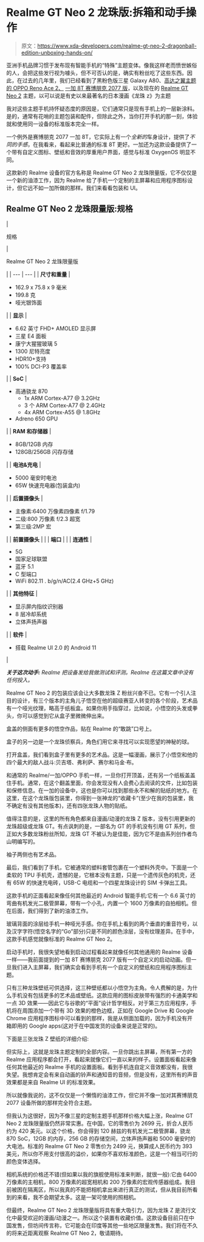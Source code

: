 # Realme GT Neo 2 龙珠版:拆箱和动手操作

> 原文：<https://www.xda-developers.com/realme-gt-neo-2-dragonball-edition-unboxing-hands-on/>

亚洲手机品牌习惯于发布现有智能手机的“特殊”主题变体。像我这样老而愤世嫉俗的人，会把这些发行视为噱头，但不可否认的是，确实有粉丝吃了这些东西。因此，在过去的几年里，我们已经看到了黑粉色版三星 Galaxy A80、[高达之翼主题的 OPPO Reno Ace 2、](https://www.xda-developers.com/oppo-reno-ace-65w-supervooc-special-gundam-edition-china-launch/) [一加 8T 赛博朋克 2077 版](https://www.xda-developers.com/oneplus-8t-cyberpunk-2077-edition-hands-on/)，以及现在的 [Realme GT Neo 2](https://www.xda-developers.com/realme-unveils-realme-gt-neo-2-realme-ui-3-0-and-4k-google-tv-stick/) 主题，以可以说是有史以来最著名的日本漫画《龙珠 z》为主题

我对这些主题手机持怀疑态度的原因是，它们通常只是现有手机上的一层新涂料。是的，通常有花哨的主题包装和配件，但除此之外，当你打开手机的那一刻，体验就和使用同一设备的标准版本完全一样。

一个例外是赛博朋克 2077 一加 8T，它实际上有一个*全新的*车身设计，提供了*不同的手感*，在我看来，看起来比普通的标准 8T 更好。一加还为这款设备提供了一个带有自定义图标、壁纸和音效的厚重用户界面，感觉与标准 OxygenOS 明显不同。

这款新的 Realme 设备的官方名称是 Realme GT Neo 2 龙珠限量版，它不仅仅是一个新的油漆工作，因为 Realme 给了手机一个定制的主屏幕和应用程序图标设计，但它远不如一加所做的那样。我们来看看包装和 UI。

## Realme GT Neo 2 龙珠限量版:规格

| 

规格

 | 

Realme GT Neo 2 龙珠限量版

 |
| --- | --- |
| **尺寸和重量** | 

*   162.9 x 75.8 x 9 毫米
*   199.8 克
*   哑光银饰面

 |
| **显示** | 

*   6.62 英寸 FHD+ AMOLED 显示屏
*   三星 E4 面板
*   康宁大猩猩玻璃 5
*   1300 尼特亮度
*   HDR10+支持
*   100% DCI-P3 覆盖率

 |
| **SoC** | 

*   高通骁龙 870
    *   1x ARM Cortex-A77 @ 3.2GHz
    *   3 个 ARM Cortex-A77 @ 2.4GHz
    *   4x ARM Cortex-A55 @ 1.8GHz
*   Adreno 650 GPU

 |
| **RAM 和存储器** | 

*   8GB/12GB 内存
*   128GB/256GB 闪存存储

 |
| **电池&充电** | 

*   5000 毫安时电池
*   65W 快速充电器(包装盒内)

 |
| **后置摄像头** | 

*   主像素:6400 万像素四像素 f/1.79
*   二级:800 万像素 f/2.3 超宽
*   第三级:2MP 宏

 |
| **前置摄像头** |  |
| **端口** |  |
| **连通性** | 

*   5G
*   国家足球联盟
*   蓝牙 5.1
*   C 型端口
*   WiFi 802.11 . b/g/n/AC(2.4 GHz+5 GHz)

 |
| **其他特征** | 

*   显示屏内指纹识别器
*   8 层冷却系统
*   立体声扬声器

 |
| **软件** | 

*   搭载 Realme UI 2.0 的 Android 11

 |

***关于这次动手:** Realme 把设备发给我做测试和评测。Realme 在这篇文章中没有任何投入。*

Realme GT Neo 2 的包装应该会让大多数龙珠 Z 粉丝兴奋不已。它有一个引人注目的设计，有三个版本的主角儿子悟空在他的超级赛亚人转变的各个阶段，艺术品有一个哑光纹理，略高于纸板盒。如果你用手指穿过，比如说，小悟空的头发或拳头，你可以感觉到它从盒子里微微伸出来。

盒盖的侧面有更多的悟空作品，贴在 Realme 的“敢跳”口号上。

盒子的另一边是一个龙珠侦察兵，角色们用它来寻找可以实现愿望的神秘的球。

打开盒盖，我们看到盒子里有更多的艺术品。这是一幅漫画，展示了小悟空和他的四个最大的敌人战斗:贝吉塔、弗利萨、赛尔和马金·布。

和通常的 Realme/一加/OPPO 手机一样，一旦你打开顶盖，还有另一个纸板盖盖住手机。通常，在这个翻盖里面，你会发现没有人会费心去阅读的文件，比如包装和保修信息。在一加的设备中，这也是你可以找到那些永不和解的贴纸的地方。在这里，在这个龙珠版包装里，你得到一张神龙的“收藏卡”(至少在我的包装里，我不确定有没有其他版本)，还有四张龙珠人物的贴纸。

值得注意的是，这里的所有角色都来自漫画/动漫的龙珠 Z 版本，没有引用更新的龙珠超级或龙珠 GT。有点讽刺的是，一部名为 GT 的手机没有引用 GT 系列，但正如大多数龙珠粉丝所知，龙珠 GT 不被认为是佳能，因为它不是由系列创作者鸟山明编写的。

袖子两侧也有艺术品。

最后，我们看到了手机，它被通常的塑料套管包裹在一个塑料外壳中。下面是一个柔软的 TPU 手机壳，遗憾的是，它根本没有主题，只是一个遗传灰色的机壳，还有 65W 的快速充电砖，USB-C 电缆和一个四星龙珠设计的 SIM 卡弹出工具。

这款手机的正面看起来像任何其他最近的 Android 智能手机:它有一个 6.6 英寸的弯曲有机发光二极管屏幕，带有一个小孔，内置一个 1600 万像素的自拍相机。但在后面，我们得到了新的油漆工作。

玻璃背面的涂层给手机一种哑光手感。你在手机上看到的两个垂直的重音符号，以及汉字字符(悟空名字的“Go”部分)只是不同的颜色涂层，没有纹理差异。在手中，这款手机感觉就像标准的 Realme GT Neo 2。

启动手机时，我很失望地看到启动过程看起来就像任何其他通用的 Realme 设备一样——我前面提到的一加 8T 赛博朋克 2077 版有一个自定义的启动动画。但一旦我们进入主屏幕，我们确实会看到手机有一个自定义的壁纸和应用程序图标主题。

只有三种龙珠壁纸可供选择，这三种壁纸都以小悟空为主角。令人费解的是，为什么手机没有包括更多的艺术品或壁纸。这款应用的图标皮肤带有强烈的卡通美学和一点 3D 效果——因此它与谷歌的“平面”设计哲学相反。对于第三方应用程序，手机将在周围添加一个带有 3D 效果的橙色边框，正如在 Google Drive 和 Google Chrome 应用程序图标中可以看到的那样，我是从侧面加载的，因为手机没有开箱即用的 Google apps(这对于在中国发货的设备来说是正常的)。

下面是三张龙珠 Z 壁纸的详细介绍:

但实际上，这就是龙珠主题定制的全部内容。一旦你跳出主屏幕，所有第一方的 Realme 应用程序都会打开，看起来就像它们一直以来的样子。设置面板看起来像任何其他最近的 Realme 手机的设置面板。看到手机连自定义音效都没有，我很失望。我想肯定会有来自动画的铃声和通知音的音频，但是没有，这里所有的声音效果都是来自 Realme UI 的标准效果。

所以就像我说的，这不仅仅是一个懒惰的油漆工作，但它并不像一加对其赛博朋克 2077 设备所做的那样完全符合主题。

但我认为这很好，因为不像三星的定制主题手机那样价格大幅上涨，Realme GT Neo 2 龙珠限量版仍然非常实惠。在中国，它的零售价为 2699 元，折合人民币约为 420 美元。以这个价格，你会得到 120 赫兹的有机发光二极管屏幕，骁龙 870 SoC，12GB 的内存，256 GB 的存储空间，立体声扬声器和 5000 毫安时的大电池。标准的 Realme GT Neo 2 零售价为 2499 元，换算成人民币约为 393 美元，所以你不用支付很高的溢价，如果你不喜欢标准颜色，这是一个相当可行的颜色变体选择。

相机系统的价格还不错(但如果以我的旗舰使用标准来判断，就很一般):它由 6400 万像素的主相机，800 万像素的超宽相机和 200 万像素的宏观传感器组成。我目前被困在隔离区，所以我真的不能把相机拿出来进行真正的测试，但从我目前所看到的来看，我不会期望太多。这是一架可使用的照相机。

但最终，Realme GT Neo 2 龙珠限量版将具有重大吸引力，因为龙珠 Z 是流行文化中最受欢迎的漫画/动漫之一。所以这个装置有收藏价值。这款设备目前只在中国发售，但坊间传言称，它可能会在印度等其他一些地区限量发售。我们将在不久的将来近距离观察 Realme GT Neo 2，敬请期待。